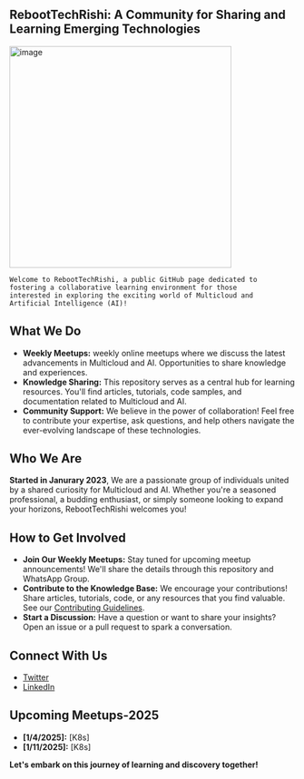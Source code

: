 ## RebootTechRishi: A Community for Sharing and Learning Emerging Technologies
<img width="391" alt="image" src="https://github.com/user-attachments/assets/b0249df8-c55e-4eb2-8809-506b7714a1f6" />



```
Welcome to RebootTechRishi, a public GitHub page dedicated to fostering a collaborative learning environment for those
interested in exploring the exciting world of Multicloud and Artificial Intelligence (AI)!
```
## What We Do

*   **Weekly Meetups:** weekly online meetups where we discuss the latest advancements in Multicloud and AI. Opportunities to share knowledge and experiences.
*   **Knowledge Sharing:** This repository serves as a central hub for learning resources. You'll find articles, tutorials, code samples, and documentation related to Multicloud and AI.
*   **Community Support:** We believe in the power of collaboration! Feel free to contribute your expertise, ask questions, and help others navigate the ever-evolving landscape of these technologies.

## Who We Are

**Started in Janurary 2023**, We are a passionate group of individuals united by a shared curiosity for Multicloud and AI. Whether you're a seasoned professional, a budding enthusiast, or simply someone looking to expand your horizons, RebootTechRishi welcomes you!

## How to Get Involved

*   **Join Our Weekly Meetups:** Stay tuned for upcoming meetup announcements! We'll share the details through this repository and WhatsApp Group.
*   **Contribute to the Knowledge Base:** We encourage your contributions! Share articles, tutorials, code, or any resources that you find valuable. See our [Contributing Guidelines](CONTRIBUTING.md).
*   **Start a Discussion:** Have a question or want to share your insights? Open an issue or a pull request to spark a conversation.

## Connect With Us

*   [Twitter](YOUR_TWITTER_LINK)
*   [LinkedIn](YOUR_LINKEDIN_LINK)


## Upcoming Meetups-2025 



*   **[1/4/2025]:** [K8s] 
*   **[1/11/2025]:** [K8s]

 
**Let's embark on this journey of learning and discovery together!**
